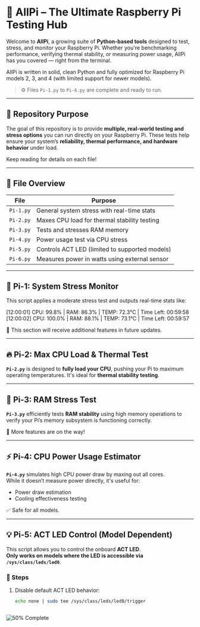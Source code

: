 # 🧠 AllPi – The Ultimate Raspberry Pi Testing Hub

Welcome to **AllPi**, a growing suite of **Python-based tools** designed to test, stress, and monitor your Raspberry Pi. Whether you're benchmarking performance, verifying thermal stability, or measuring power usage, AllPi has you covered — right from the terminal.

AllPi is written in solid, clean Python and fully optimized for Raspberry Pi models 2, 3, and 4 (with limited support for newer models).

> ⚙️ Files `Pi-1.py` to `Pi-6.py` are complete and ready to run.

---

## 📂 Repository Purpose

The goal of this repository is to provide **multiple, real-world testing and stress options** you can run directly on your Raspberry Pi. These tests help ensure your system’s **reliability, thermal performance, and hardware behavior** under load.

Keep reading for details on each file!

---

## 📄 File Overview

| File        | Purpose                                       |
|-------------|-----------------------------------------------|
| `Pi-1.py`   | General system stress with real-time stats    |
| `Pi-2.py`   | Maxes CPU load for thermal stability testing  |
| `Pi-3.py`   | Tests and stresses RAM memory                 |
| `Pi-4.py`   | Power usage test via CPU stress               |
| `Pi-5.py`   | Controls ACT LED (limited to supported models)|
| `Pi-6.py`   | Measures power in watts using external sensor |

---

## 🧪 Pi-1: System Stress Monitor

This script applies a moderate stress test and outputs real-time stats like:

[12:00:01] CPU: 99.8% | RAM: 86.3% | TEMP: 72.3°C | Time Left: 00:59:58
[12:00:02] CPU: 100.0% | RAM: 88.1% | TEMP: 73.1°C | Time Left: 00:59:57


🔄 This section will receive additional features in future updates.

---

## 🔥 Pi-2: Max CPU Load & Thermal Test

**`Pi-2.py`** is designed to **fully load your CPU**, pushing your Pi to maximum operating temperatures. It's ideal for **thermal stability testing**.

---

## 🧠 Pi-3: RAM Stress Test

**`Pi-3.py`** efficiently tests **RAM stability** using high memory operations to verify your Pi’s memory subsystem is functioning correctly.

🔄 More features are on the way!

---

## ⚡ Pi-4: CPU Power Usage Estimator

**`Pi-4.py`** simulates high CPU power draw by maxing out all cores.  
While it doesn’t measure power directly, it's useful for:

- Power draw estimation
- Cooling effectiveness testing

✅ Safe for all models.

---

## 💡 Pi-5: ACT LED Control (Model Dependent)

This script allows you to control the onboard **ACT LED**.  
**Only works on models where the LED is accessible via `/sys/class/leds/led0`**.

### 🧰 Steps

1. Disable default ACT LED behavior:
   ```bash
   echo none | sudo tee /sys/class/leds/led0/trigger



![50% Complete](https://img.shields.io/badge/Progress-50%25-darkred)
